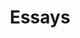 ---
title: "Essays"
tagline: "Reflections on life, work, play, and everything in between"
layout: essays
---